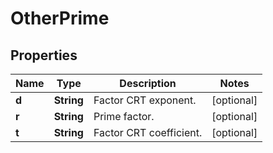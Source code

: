 

# OtherPrime


## Properties

| Name | Type | Description | Notes |
|------------ | ------------- | ------------- | -------------|
|**d** | **String** | Factor CRT exponent. |  [optional] |
|**r** | **String** | Prime factor. |  [optional] |
|**t** | **String** | Factor CRT coefficient. |  [optional] |



